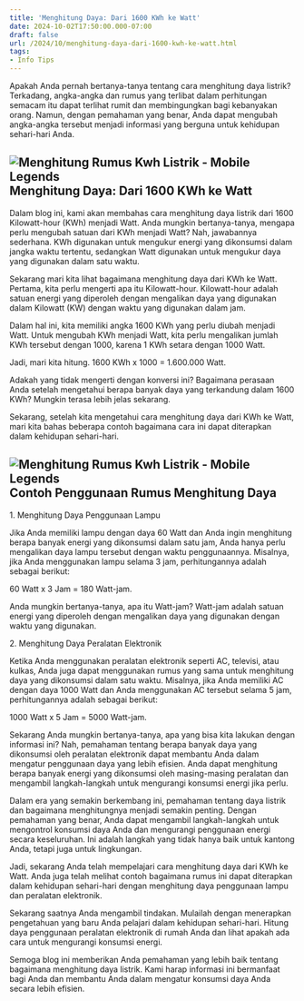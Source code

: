 ```yaml
---
title: 'Menghitung Daya: Dari 1600 KWh ke Watt'
date: 2024-10-02T17:50:00.000-07:00
draft: false
url: /2024/10/menghitung-daya-dari-1600-kwh-ke-watt.html
tags: 
- Info Tips
---
```


Apakah Anda pernah bertanya-tanya tentang cara menghitung daya listrik? Terkadang, angka-angka dan rumus yang terlibat dalam perhitungan semacam itu dapat terlihat rumit dan membingungkan bagi kebanyakan orang. Namun, dengan pemahaman yang benar, Anda dapat mengubah angka-angka tersebut menjadi informasi yang berguna untuk kehidupan sehari-hari Anda.

![Menghitung Rumus Kwh Listrik - Mobile Legends](https://blogger.googleusercontent.com/img/b/R29vZ2xl/AVvXsEhiMUXnA0QZi_OpZEr4Q8mecTuXv44EnZQRLJkVtMY7IJi6It6RNpXUjcJqATpNTDaEnWI0WDNZ20C-uqwqNNU5jYoFHdRC47w_seUt7uXoMA1VmnULxMJZQ7zj4gIm9x1b4TMFCLUJJJIX/s1600/screenshot_00016.jpg)Menghitung Daya: Dari 1600 KWh ke Watt
----------------------------------------------------------------------------------------------------------------------------------------------------------------------------------------------------------------------------------------------------------------------------------------------------------------------------

Dalam blog ini, kami akan membahas cara menghitung daya listrik dari 1600 Kilowatt-hour (KWh) menjadi Watt. Anda mungkin bertanya-tanya, mengapa perlu mengubah satuan dari KWh menjadi Watt? Nah, jawabannya sederhana. KWh digunakan untuk mengukur energi yang dikonsumsi dalam jangka waktu tertentu, sedangkan Watt digunakan untuk mengukur daya yang digunakan dalam satu waktu.

Sekarang mari kita lihat bagaimana menghitung daya dari KWh ke Watt. Pertama, kita perlu mengerti apa itu Kilowatt-hour. Kilowatt-hour adalah satuan energi yang diperoleh dengan mengalikan daya yang digunakan dalam Kilowatt (KW) dengan waktu yang digunakan dalam jam.

Dalam hal ini, kita memiliki angka 1600 KWh yang perlu diubah menjadi Watt. Untuk mengubah KWh menjadi Watt, kita perlu mengalikan jumlah KWh tersebut dengan 1000, karena 1 KWh setara dengan 1000 Watt.

Jadi, mari kita hitung. 1600 KWh x 1000 = 1.600.000 Watt.

Adakah yang tidak mengerti dengan konversi ini? Bagaimana perasaan Anda setelah mengetahui berapa banyak daya yang terkandung dalam 1600 KWh? Mungkin terasa lebih jelas sekarang.

Sekarang, setelah kita mengetahui cara menghitung daya dari KWh ke Watt, mari kita bahas beberapa contoh bagaimana cara ini dapat diterapkan dalam kehidupan sehari-hari.

![Menghitung Rumus Kwh Listrik - Mobile Legends](https://blogger.googleusercontent.com/img/b/R29vZ2xl/AVvXsEhiMUXnA0QZi_OpZEr4Q8mecTuXv44EnZQRLJkVtMY7IJi6It6RNpXUjcJqATpNTDaEnWI0WDNZ20C-uqwqNNU5jYoFHdRC47w_seUt7uXoMA1VmnULxMJZQ7zj4gIm9x1b4TMFCLUJJJIX/s1600/screenshot_00016.jpg)Contoh Penggunaan Rumus Menghitung Daya
-----------------------------------------------------------------------------------------------------------------------------------------------------------------------------------------------------------------------------------------------------------------------------------------------------------------------------

1\. Menghitung Daya Penggunaan Lampu

Jika Anda memiliki lampu dengan daya 60 Watt dan Anda ingin menghitung berapa banyak energi yang dikonsumsi dalam satu jam, Anda hanya perlu mengalikan daya lampu tersebut dengan waktu penggunaannya. Misalnya, jika Anda menggunakan lampu selama 3 jam, perhitungannya adalah sebagai berikut:

60 Watt x 3 Jam = 180 Watt-jam.

Anda mungkin bertanya-tanya, apa itu Watt-jam? Watt-jam adalah satuan energi yang diperoleh dengan mengalikan daya yang digunakan dengan waktu yang digunakan.

2\. Menghitung Daya Peralatan Elektronik

Ketika Anda menggunakan peralatan elektronik seperti AC, televisi, atau kulkas, Anda juga dapat menggunakan rumus yang sama untuk menghitung daya yang dikonsumsi dalam satu waktu. Misalnya, jika Anda memiliki AC dengan daya 1000 Watt dan Anda menggunakan AC tersebut selama 5 jam, perhitungannya adalah sebagai berikut:

1000 Watt x 5 Jam = 5000 Watt-jam.

Sekarang Anda mungkin bertanya-tanya, apa yang bisa kita lakukan dengan informasi ini? Nah, pemahaman tentang berapa banyak daya yang dikonsumsi oleh peralatan elektronik dapat membantu Anda dalam mengatur penggunaan daya yang lebih efisien. Anda dapat menghitung berapa banyak energi yang dikonsumsi oleh masing-masing peralatan dan mengambil langkah-langkah untuk mengurangi konsumsi energi jika perlu.

Dalam era yang semakin berkembang ini, pemahaman tentang daya listrik dan bagaimana menghitungnya menjadi semakin penting. Dengan pemahaman yang benar, Anda dapat mengambil langkah-langkah untuk mengontrol konsumsi daya Anda dan mengurangi penggunaan energi secara keseluruhan. Ini adalah langkah yang tidak hanya baik untuk kantong Anda, tetapi juga untuk lingkungan.

Jadi, sekarang Anda telah mempelajari cara menghitung daya dari KWh ke Watt. Anda juga telah melihat contoh bagaimana rumus ini dapat diterapkan dalam kehidupan sehari-hari dengan menghitung daya penggunaan lampu dan peralatan elektronik.

Sekarang saatnya Anda mengambil tindakan. Mulailah dengan menerapkan pengetahuan yang baru Anda pelajari dalam kehidupan sehari-hari. Hitung daya penggunaan peralatan elektronik di rumah Anda dan lihat apakah ada cara untuk mengurangi konsumsi energi.

Semoga blog ini memberikan Anda pemahaman yang lebih baik tentang bagaimana menghitung daya listrik. Kami harap informasi ini bermanfaat bagi Anda dan membantu Anda dalam mengatur konsumsi daya Anda secara lebih efisien.
